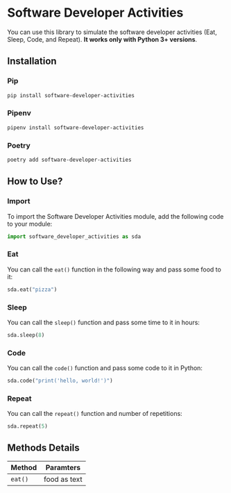 # Software Developer Activities

You can use this library to simulate the software developer activities (Eat, Sleep, Code, and Repeat). **It works only with Python 3+ versions**.


## Installation

### Pip

```bash
pip install software-developer-activities
```

### Pipenv

```bash
pipenv install software-developer-activities
```

### Poetry

```bash
poetry add software-developer-activities
```

## How to Use?

### Import

To import the Software Developer Activities module, add the following code to your module:

```python
import software_developer_activities as sda
```

### Eat

You can call the `eat()` function in the following way and pass some food to it:

```python
sda.eat("pizza")
```
### Sleep

You can call the `sleep()` function and pass some time to it in hours:

```python
sda.sleep(8)
```

### Code

You can call the `code()` function and pass some code to it in Python:

```python
sda.code("print('hello, world!')")
```

### Repeat

You can call the `repeat()` function and number of repetitions:

```python
sda.repeat(5)
```

## Methods Details

| Method | Paramters|
|--------|----------|
| `eat()` |  food as text       |

